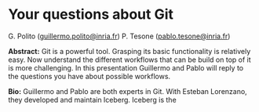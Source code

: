 # Your questions about Git

G. Polito (guillermo.polito@inria.fr)
P. Tesone (pablo.tesone@inria.fr)

**Abstract:**
Git is a powerful tool. Grasping its basic functionality is relatively easy. 
Now understand the different workflows that can be build on top of it is more challenging. 
In this presentation Guillermo and Pablo will reply to the questions you have about possible workflows. 


**Bio:**
Guillermo and Pablo are both experts in Git. With Esteban Lorenzano, they developed and maintain Iceberg.
Iceberg is the 
